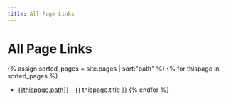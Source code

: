 ```yaml
---
title: All Page Links
---
```

# All Page Links

{% assign sorted_pages = site.pages | sort:"path" %}
{% for thispage in sorted_pages %}
- [{{thispage.path}}]({{thispage.path}}) - {{ thispage.title }}
{% endfor %}
